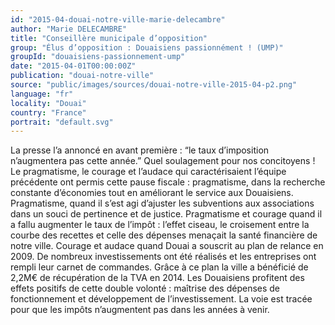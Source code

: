 ```yaml
---
id: "2015-04-douai-notre-ville-marie-delecambre"
author: "Marie DELECAMBRE"
title: "Conseillère municipale d’opposition"
group: "Élus d’opposition : Douaisiens passionnément ! (UMP)"
groupId: "douaisiens-passionnement-ump"
date: "2015-04-01T00:00:00Z"
publication: "douai-notre-ville"
source: "public/images/sources/douai-notre-ville-2015-04-p2.png"
language: "fr"
locality: "Douai"
country: "France"
portrait: "default.svg"
---
```


La presse l’a annoncé en avant première : “le taux d’imposition n’augmentera pas cette année.” Quel soulagement pour nos concitoyens ! Le pragmatisme, le courage et l’audace qui caractérisaient l’équipe précédente ont permis cette pause fiscale : pragmatisme, dans la recherche constante d’économies tout en améliorant le service aux Douaisiens. Pragmatisme, quand il s’est agi d’ajuster les subventions aux associations dans un souci de pertinence et de justice. Pragmatisme et courage quand il a fallu augmenter le taux de l’impôt : l’effet ciseau, le croisement entre la courbe des recettes et celle des dépenses menaçait la santé financière de notre ville. Courage et audace quand Douai a souscrit au plan de relance en 2009. De nombreux investissements ont été réalisés et les entreprises ont rempli leur carnet de commandes. Grâce à ce plan la ville a bénéficié de 2,2M€ de récupération de la TVA en 2014. Les Douaisiens profitent des effets positifs de cette double volonté : maîtrise des dépenses de fonctionnement  et  développement de l’investissement. La voie est tracée pour que les impôts n’augmentent pas dans les années à venir.
